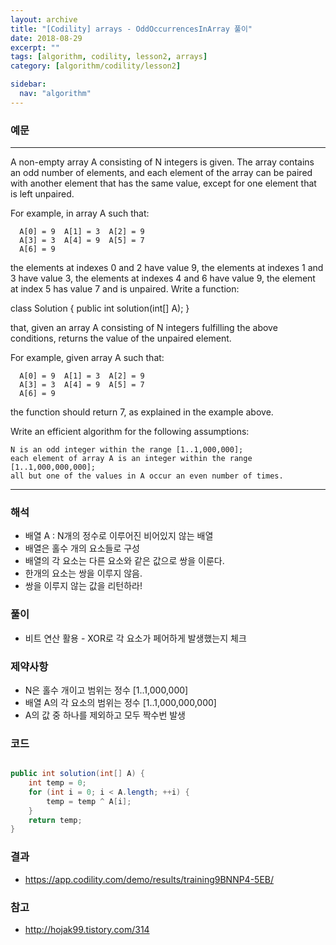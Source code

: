 ```yaml
---
layout: archive
title: "[Codility] arrays - OddOccurrencesInArray 풀이"
date: 2018-08-29
excerpt: ""
tags: [algorithm, codility, lesson2, arrays]
category: [algorithm/codility/lesson2]

sidebar:
  nav: "algorithm"
---
```


### 예문 
* * *
A non-empty array A consisting of N integers is given. The array contains an odd number of elements, and each element of the array can be paired with another element that has the same value, except for one element that is left unpaired.

For example, in array A such that:
```
  A[0] = 9  A[1] = 3  A[2] = 9
  A[3] = 3  A[4] = 9  A[5] = 7
  A[6] = 9
```
the elements at indexes 0 and 2 have value 9,
the elements at indexes 1 and 3 have value 3,
the elements at indexes 4 and 6 have value 9,
the element at index 5 has value 7 and is unpaired.
Write a function:

class Solution { public int solution(int[] A); }

that, given an array A consisting of N integers fulfilling the above conditions, returns the value of the unpaired element.

For example, given array A such that:
```
  A[0] = 9  A[1] = 3  A[2] = 9
  A[3] = 3  A[4] = 9  A[5] = 7
  A[6] = 9
```
the function should return 7, as explained in the example above.

Write an efficient algorithm for the following assumptions:
```
N is an odd integer within the range [1..1,000,000];
each element of array A is an integer within the range [1..1,000,000,000];
all but one of the values in A occur an even number of times.
```
* * *

### 해석
* 배열 A : N개의 정수로 이루어진 비어있지 않는 배열
* 배열은 홀수 개의 요소들로 구성
* 배열의 각 요소는 다른 요소와 같은 값으로 쌍을 이룬다.
* 한개의 요소는 쌍을 이루지 않음.
* 쌍을 이루지 않는 값을 리턴하라!

### 풀이
* 비트 연산 활용 - XOR로 각 요소가 페어하게 발생했는지 체크

### 제약사항
* N은 홀수 개이고 범위는 정수 [1..1,000,000]
* 배열 A의 각 요소의 범위는 정수 [1..1,000,000,000]
* A의 값 중 하나를 제외하고 모두 짝수번 발생

### 코드
``` java

public int solution(int[] A) {
    int temp = 0;
    for (int i = 0; i < A.length; ++i) {
        temp = temp ^ A[i];
    }
    return temp;
}
```

### 결과
* https://app.codility.com/demo/results/training9BNNP4-5EB/

### 참고
* http://hojak99.tistory.com/314